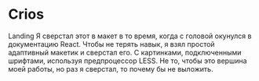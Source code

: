 # Crios
Landing
Я сверстал этот в макет в то время, когда с головой окунулся в документацию React. Чтобы не терять навык, я взял простой адаптивный макетик и сверстал его. С картинками, подключенными шрифтами, используя предпроцессор LESS. Не то, чтобы это вершина моей работы, но раз я сверстал, то почему бы не выложить.
